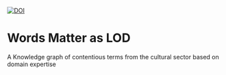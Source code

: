 [![DOI](https://zenodo.org/badge/567786032.svg)](https://zenodo.org/badge/latestdoi/567786032)
# Words Matter as LOD
A Knowledge graph of contentious terms from the cultural sector based on domain expertise


